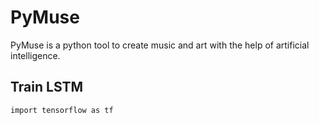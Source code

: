 # PyMuse
PyMuse is a python tool to create music and art with the help of artificial intelligence.


## Train LSTM
```
import tensorflow as tf
```
